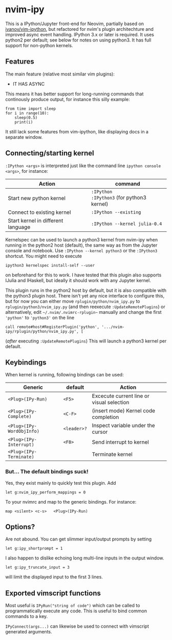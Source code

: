 # nvim-ipy
This is a IPython/Jupyter front-end for Neovim, partially based on [ivanov/vim-ipython](https://github.com/ivanov/vim-ipython), but refactored for nvim's plugin architechture and improved async event handling. IPython 3.x or later is required. It uses python2 per default; see below for notes on using python3. It has full support for non-python kernels.

## Features
The main feature (relative most similar vim plugins):

- IT HAS ASYNC

This means it has better support for long-running commands that continously produce output, for instance this silly example:

    from time import sleep
    for i in range(10):
        sleep(0.5)
        print(i)

It still lack some features from vim-ipython, like displaying docs in a separate window.

## Connecting/starting kernel
`:IPython <args>` is interpreted just like the command line `ipython console <args>`, for instance:

Action                  | command
----------------------- | -------
Start new python kernel |  `:IPython` <br> `:IPython3` (for python3 kernel)
Connect to existing kernel | `:IPython --existing`
Start kernel in different language | `:IPython --kernel julia-0.4`

Kernelspec can be used to launch a python3 kernel from nvim-ipy when running in the python2 host (default), the same way as from the Jupyter console and notebook. Use `:IPython --kernel python3` or the `:IPython3` shortcut. You might need to execute

    ipython3 kernelspec install-self --user

on beforehand for this to work.  I have tested that this plugin also supports IJulia and IHaskell, but ideally it should work with any Jupyter kernel.

This plugin runs in the python2 host by default, but it is also compatible with the python3 plugin host. There isn't yet any nice interface to configure this, but for now you can either move `rplugin/python/nvim_ipy.py` to `rplugin/python3/nvim_ipy.py` (and then reexecute `:UpdateRemotePlugins`) or alternatively,
edit `~/.nvim/.nvimrc-rplugin~` manually and change the first `'python'` to `'python3'` on the line

    call remote#host#RegisterPlugin('python', '.../nvim-ipy/rplugin/python/nvim_ipy.py', [

(_after_ executing `:UpdateRemotePlugins`) This will launch a python3 kernel per default.

## Keybindings

When kernel is running, following bindings can be used:

Generic                   | default     | Action
------------------------- | ----------  | ------
`<Plug>(IPy-Run)`         | `<F5>`      | Excecute current line or visual selection
`<Plug>(IPy-Complete)`    | `<C-F>`     | (insert mode) Kernel code completion
`<Plug>(IPy-WordObjInfo)` | `<leader>?` | Inspect variable under the cursor
`<Plug>(IPy-Interrupt)`   | `<F8>`      | Send interrupt to kernel
`<Plug>(IPy-Terminate)`   |             | Terminate kernel

### But... The default bindings suck!
Yes, they exist mainly to quickly test this plugin. Add

    let g:nvim_ipy_perform_mappings = 0

To your nvimrc and map to the generic bindings. For instance:

    map <silent> <c-s>   <Plug>(IPy-Run)

## Options?

Are not abound. You can get slimmer input/output prompts by setting

    let g:ipy_shortprompt = 1

I also happen to dislike echoing long multi-line inputs in the output window.

    let g:ipy_truncate_input = 3

will limit the displayed input to the first 3 lines.

## Exported vimscript functions
Most useful is `IPyRun("string of code")` which can be called to programmatically execute any code. This is useful to bind common commands to a key.

`IPyConnect(args...)` can likewise be used to connect with vimscript generated arguments.
